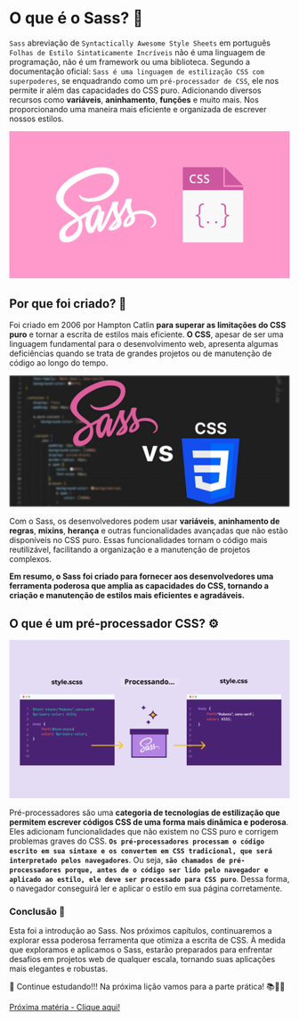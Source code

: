 
# O que é o Sass? 🤔

`Sass` abreviação de `Syntactically Awesome Style Sheets` em português `Folhas de Estilo Sintaticamente Incríveis` não é uma linguagem de programação, não é um framework ou uma biblioteca. Segundo a documentação oficial: `Sass é uma linguagem de estilização CSS com superpoderes`, se enquadrando como um `pré-processador de CSS`, ele nos permite ir além das capacidades do CSS puro. Adicionando diversos recursos como **variáveis**, **aninhamento**, **funções** e muito mais. Nos proporcionando uma maneira mais eficiente e organizada de escrever nossos estilos.

<img src="../assets/O_que_e_o_sass.png" />

## Por que foi criado? 🤔

Foi criado em 2006 por Hampton Catlin **para superar as limitações do CSS puro** e tornar a escrita de estilos mais eficiente. **O CSS**, apesar de ser uma linguagem fundamental para o desenvolvimento web, apresenta algumas deficiências quando se trata de grandes projetos ou de manutenção de código ao longo do tempo.

<img src="../assets/1_NaYzSysuCbNK6Hf2Mm834g.jpg" />

Com o Sass, os desenvolvedores podem usar **variáveis**, **aninhamento de regras**, **mixins**, **herança** e outras funcionalidades avançadas que não estão disponíveis no CSS puro. Essas funcionalidades tornam o código mais reutilizável, facilitando a organização e a manutenção de projetos complexos.

**Em resumo, o Sass foi criado para fornecer aos desenvolvedores uma ferramenta poderosa que amplia as capacidades do CSS, tornando a criação e manutenção de estilos mais eficientes e agradáveis.**

## O que é um pré-processador CSS? ⚙️

<img src="../assets/scss_css.png"  />

Pré-processadores são uma **categoria de tecnologias de estilização que permitem escrever códigos CSS de uma forma mais dinâmica e poderosa**. Eles adicionam funcionalidades que não existem no CSS puro e corrigem problemas graves do CSS. **`Os pré-processadores processam o código escrito em sua sintaxe e os convertem em CSS tradicional, que será interpretado pelos navegadores`**. Ou seja, **`são chamados de pré-processadores porque, antes de o código ser lido pelo navegador e aplicado ao estilo, ele deve ser processado para CSS puro`**. Dessa forma, o navegador conseguirá ler e aplicar o estilo em sua página corretamente.

### Conclusão 🏁

Esta foi a introdução ao Sass. Nos próximos capítulos, continuaremos a explorar essa poderosa ferramenta que otimiza a escrita de CSS. À medida que exploramos e aplicamos o Sass, estarão preparados para enfrentar desafios em projetos web de qualquer escala, tornando suas aplicações mais elegantes e robustas.

🚀 Continue estudando!!! Na próxima lição vamos para a parte prática! 📚👨‍💻

[Próxima matéria - Clique aqui!](./02.%20Como%20utilizar%20Sass%20com%20HTML.md)










